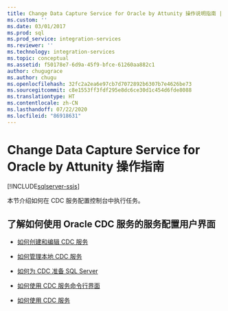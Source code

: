 ```yaml
---
title: Change Data Capture Service for Oracle by Attunity 操作说明指南 | Microsoft Docs
ms.custom: ''
ms.date: 03/01/2017
ms.prod: sql
ms.prod_service: integration-services
ms.reviewer: ''
ms.technology: integration-services
ms.topic: conceptual
ms.assetid: f50178e7-6d9a-45f9-bfce-61260aa882c1
author: chugugrace
ms.author: chugu
ms.openlocfilehash: 32fc2a2ea6e97cb7d7072892b6307b7e4626be73
ms.sourcegitcommit: c8e1553ff3fdf295e8dc6ce30d1c454d6fde8088
ms.translationtype: HT
ms.contentlocale: zh-CN
ms.lasthandoff: 07/22/2020
ms.locfileid: "86918631"
---
```

# <a name="change-data-capture-service-for-oracle-by-attunity-how-to-guide"></a>Change Data Capture Service for Oracle by Attunity 操作指南

[!INCLUDE[sqlserver-ssis](../../includes/applies-to-version/sqlserver-ssis.md)]


  本节介绍如何在 CDC 服务配置控制台中执行任务。  
  
## <a name="learn-how-to-use-the-cdc-service-for-oracle-service-configuration-ui"></a>了解如何使用 Oracle CDC 服务的服务配置用户界面  
  
-   [如何创建和编辑 CDC 服务](../../integration-services/change-data-capture/how-to-create-and-edit-a-cdc-service.md)  
  
-   [如何管理本地 CDC 服务](../../integration-services/change-data-capture/how-to-manage-a-local-cdc-service.md)  
  
-   [如何为 CDC 准备 SQL Server](../../integration-services/change-data-capture/how-to-prepare-sql-server-for-cdc.md)  
  
-   [如何使用 CDC 服务命令行界面](../../integration-services/change-data-capture/how-to-use-the-cdc-service-command-line-interface.md)  
  
-   [如何使用 CDC 服务](../../integration-services/change-data-capture/how-to-work-with-cdc-services.md)  
  
  
